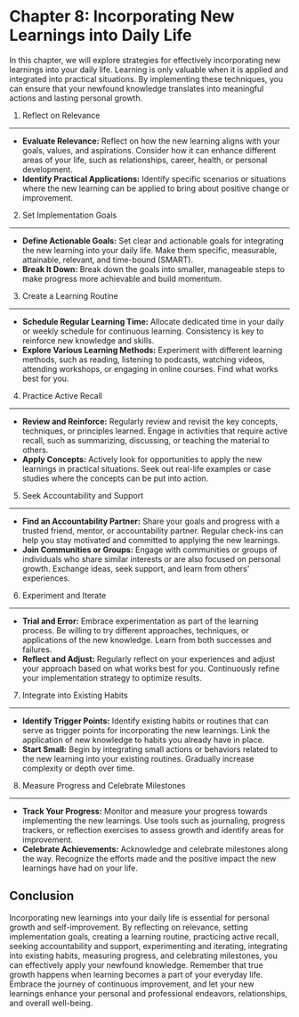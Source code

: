 Chapter 8: Incorporating New Learnings into Daily Life
======================================================

In this chapter, we will explore strategies for effectively incorporating new learnings into your daily life. Learning is only valuable when it is applied and integrated into practical situations. By implementing these techniques, you can ensure that your newfound knowledge translates into meaningful actions and lasting personal growth.

1. Reflect on Relevance
-----------------------

* **Evaluate Relevance:** Reflect on how the new learning aligns with your goals, values, and aspirations. Consider how it can enhance different areas of your life, such as relationships, career, health, or personal development.
* **Identify Practical Applications:** Identify specific scenarios or situations where the new learning can be applied to bring about positive change or improvement.

2. Set Implementation Goals
---------------------------

* **Define Actionable Goals:** Set clear and actionable goals for integrating the new learning into your daily life. Make them specific, measurable, attainable, relevant, and time-bound (SMART).
* **Break It Down:** Break down the goals into smaller, manageable steps to make progress more achievable and build momentum.

3. Create a Learning Routine
----------------------------

* **Schedule Regular Learning Time:** Allocate dedicated time in your daily or weekly schedule for continuous learning. Consistency is key to reinforce new knowledge and skills.
* **Explore Various Learning Methods:** Experiment with different learning methods, such as reading, listening to podcasts, watching videos, attending workshops, or engaging in online courses. Find what works best for you.

4. Practice Active Recall
-------------------------

* **Review and Reinforce:** Regularly review and revisit the key concepts, techniques, or principles learned. Engage in activities that require active recall, such as summarizing, discussing, or teaching the material to others.
* **Apply Concepts:** Actively look for opportunities to apply the new learnings in practical situations. Seek out real-life examples or case studies where the concepts can be put into action.

5. Seek Accountability and Support
----------------------------------

* **Find an Accountability Partner:** Share your goals and progress with a trusted friend, mentor, or accountability partner. Regular check-ins can help you stay motivated and committed to applying the new learnings.
* **Join Communities or Groups:** Engage with communities or groups of individuals who share similar interests or are also focused on personal growth. Exchange ideas, seek support, and learn from others' experiences.

6. Experiment and Iterate
-------------------------

* **Trial and Error:** Embrace experimentation as part of the learning process. Be willing to try different approaches, techniques, or applications of the new knowledge. Learn from both successes and failures.
* **Reflect and Adjust:** Regularly reflect on your experiences and adjust your approach based on what works best for you. Continuously refine your implementation strategy to optimize results.

7. Integrate into Existing Habits
---------------------------------

* **Identify Trigger Points:** Identify existing habits or routines that can serve as trigger points for incorporating the new learnings. Link the application of new knowledge to habits you already have in place.
* **Start Small:** Begin by integrating small actions or behaviors related to the new learning into your existing routines. Gradually increase complexity or depth over time.

8. Measure Progress and Celebrate Milestones
--------------------------------------------

* **Track Your Progress:** Monitor and measure your progress towards implementing the new learnings. Use tools such as journaling, progress trackers, or reflection exercises to assess growth and identify areas for improvement.
* **Celebrate Achievements:** Acknowledge and celebrate milestones along the way. Recognize the efforts made and the positive impact the new learnings have had on your life.

Conclusion
----------

Incorporating new learnings into your daily life is essential for personal growth and self-improvement. By reflecting on relevance, setting implementation goals, creating a learning routine, practicing active recall, seeking accountability and support, experimenting and iterating, integrating into existing habits, measuring progress, and celebrating milestones, you can effectively apply your newfound knowledge. Remember that true growth happens when learning becomes a part of your everyday life. Embrace the journey of continuous improvement, and let your new learnings enhance your personal and professional endeavors, relationships, and overall well-being.
